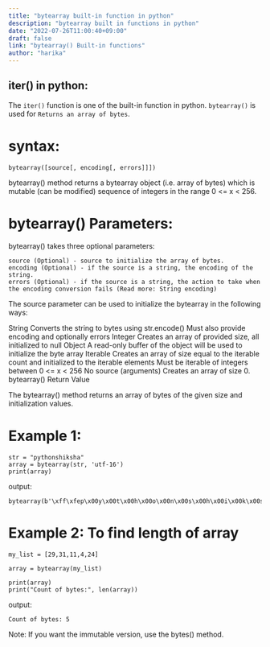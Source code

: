 ```yaml
---
title: "bytearray built-in function in python"
description: "bytearray built in functions in python"
date: "2022-07-26T11:00:40+09:00"
draft: false
link: "bytearray() Built-in functions"
author: "harika"
---
```


## iter() in python:
The `iter()` function is one of the built-in function in python.
`bytearray()` is used for `Returns an array of bytes`.

# syntax:
```
bytearray([source[, encoding[, errors]]])
```
bytearray() method returns a bytearray object (i.e. array of bytes) which is mutable (can be modified) sequence of integers in the range 0 <= x < 256.

# bytearray() Parameters:

bytearray() takes three optional parameters:

    source (Optional) - source to initialize the array of bytes.
    encoding (Optional) - if the source is a string, the encoding of the string.
    errors (Optional) - if the source is a string, the action to take when the encoding conversion fails (Read more: String encoding)

The source parameter can be used to initialize the bytearray in the following ways:

String
	Converts the string to bytes using str.encode() Must also provide encoding and optionally errors
Integer
	Creates an array of provided size, all initialized to null
Object
	A read-only buffer of the object will be used to initialize the byte array
Iterable
	Creates an array of size equal to the iterable count and initialized to the iterable elements Must be iterable of integers between 0 <= x < 256
No source (arguments)
	Creates an array of size 0.
bytearray() Return Value

The bytearray() method returns an array of bytes of the given size and initialization values.

# Example 1:
```
str = "pythonshiksha"
array = bytearray(str, 'utf-16')
print(array)
```
output:
```
bytearray(b'\xff\xfep\x00y\x00t\x00h\x00o\x00n\x00s\x00h\x00i\x00k\x00s\x00h\x00a\x00')
```

# Example 2: To find length of array
```
my_list = [29,31,11,4,24]
  
array = bytearray(my_list)
  
print(array)
print("Count of bytes:", len(array))
```
output:
```
Count of bytes: 5
```
Note:
If you want the immutable version, use the bytes() method.